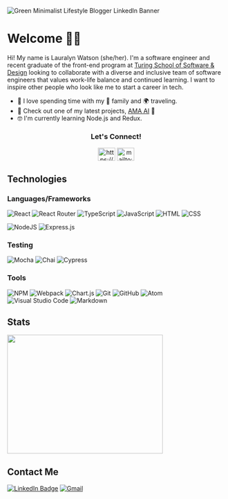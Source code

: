 ![Green Minimalist Lifestyle Blogger LinkedIn Banner](https://user-images.githubusercontent.com/93230374/177226530-4382dcec-2bb8-4ef2-ae02-0e1b80979b65.png)


# Welcome 👋🏽

Hi! My name is Lauralyn Watson (she/her). I'm a software engineer and recent graduate of the front-end program at [Turing School of Software & Design](https://turing.edu/) looking to collaborate with a diverse and inclusive team of software engineers that values work-life balance and continued learning. I want to inspire other people who look like me to start a career in tech.
  
  - 💚 I love spending time with my 🏡 family and 🌍 traveling.
  - 🌋 Check out one of my latest projects, [AMA AI](https://github.com/lswatson16/fun_with_ai) 🤖 
  - 🤓 I'm currently learning Node.js and Redux.

<h3 align="center">Let's Connect!</h3>
<p align="center">
<a href="https://www.linkedin.com/in/lauralyn-watson/" target="blank"><img align="center" src="https://raw.githubusercontent.com/rahuldkjain/github-profile-readme-generator/master/src/images/icons/Social/linked-in-alt.svg" alt="https://www.linkedin.com/in/lauralyn-watson/" height="30" width="40" /></a>
<a href="mailto:watsonlauralyn@gmail.com" target="blank"><img align="center" src="https://user-images.githubusercontent.com/93230374/177228806-25c239ea-4e81-474f-a069-a51808e1415c.svg" alt="mailto:watsonlauralyn@gmail.com" height="30" width="40" /></a>
</p>

## Technologies

### Languages/Frameworks
![React](https://img.shields.io/badge/react-%2320232a.svg?style=for-the-badge&logo=react&logoColor=%2361DAFB)
![React Router](https://img.shields.io/badge/React_Router-CA4245?style=for-the-badge&logo=react-router&logoColor=white)
![TypeScript](https://img.shields.io/badge/TypeScript-007ACC?style=for-the-badge&logo=typescript&logoColor=white)
![JavaScript](https://img.shields.io/badge/JavaScript-F7DF1E?style=for-the-badge&logo=javascript&logoColor=black)
![HTML](https://img.shields.io/badge/HTML5-E34F26?style=for-the-badge&logo=html5&logoColor=white)
![CSS](https://img.shields.io/badge/CSS3-1572B6?style=for-the-badge&logo=css3&logoColor=white)

![NodeJS](https://img.shields.io/badge/node.js-6DA55F?style=for-the-badge&logo=node.js&logoColor=white)
![Express.js](https://img.shields.io/badge/express.js-%23404d59.svg?style=for-the-badge&logo=express&logoColor=%2361DAFB)

### Testing
![Mocha](https://img.shields.io/badge/Mocha-8D6748?style=for-the-badge&logo=Mocha&logoColor=white)
![Chai](https://img.shields.io/badge/chai-A30701?style=for-the-badge&logo=chai&logoColor=white)
![Cypress](https://img.shields.io/badge/-cypress-%23E5E5E5?style=for-the-badge&logo=cypress&logoColor=058a5e)

### Tools
![NPM](https://img.shields.io/badge/NPM-%23000000.svg?style=for-the-badge&logo=npm&logoColor=white)
![Webpack](https://img.shields.io/badge/Webpack-8DD6F9?style=for-the-badge&logo=Webpack&logoColor=white)
![Chart.js](https://img.shields.io/badge/Chart.js-FF6384?style=for-the-badge&logo=chartdotjs&logoColor=14213d)
![Git](https://img.shields.io/badge/git-%23F05033.svg?style=for-the-badge&logo=git&logoColor=white)
![GitHub](https://img.shields.io/badge/github-%23121011.svg?style=for-the-badge&logo=github&logoColor=white)
![Atom](https://img.shields.io/badge/Atom-%2366595C.svg?style=for-the-badge&logo=atom&logoColor=white)
![Visual Studio Code](https://img.shields.io/badge/Visual%20Studio%20Code-0078d7.svg?style=for-the-badge&logo=visual-studio-code&logoColor=white)
![Markdown](https://img.shields.io/badge/Markdown-000000?style=for-the-badge&logo=markdown&logoColor=white)

<!-- ![ESLint](https://img.shields.io/badge/ESLint-4B3263?style=for-the-badge&logo=eslint&logoColor=white) -->
<!-- ![SASS](https://img.shields.io/badge/SASS-hotpink.svg?style=for-the-badge&logo=SASS&logoColor=white) -->

## Stats

<img height="275" width="360" src="https://github-readme-stats.vercel.app/api?username=lswatson16&bg_color=B8D1AE&title_color=fff&text_color=fff"/>
<!-- <img src="https://github-readme-stats.vercel.app/api/top-langs/?username=lswatson16&theme=blue-green"/> -->

## Contact Me

[![LinkedIn Badge](https://img.shields.io/badge/LinkedIn-0077B5?style=for-the-badge&logo=linkedin&logoColor=white)](https://www.linkedin.com/in/lauralyn-watson/)
[![Gmail](https://img.shields.io/badge/Gmail-D14836?style=for-the-badge&logo=gmail&logoColor=white)](mailto:watsonlauralyn@gmail.com)
